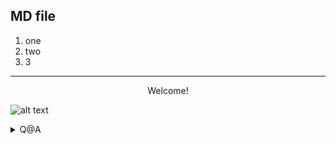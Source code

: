 ## MD file 

1. one
1. two
1. 3

----
<center>Welcome!</center>


![alt text](https://github.com/michelzam/lightcode/blob/29d67cdec34c51411670d090e3067ac28a549ce4/main.jpgraw=true)

<details>
    <summary>Q@A</summary>
    <p>Q: How to add an image? <br>
       A: with a permalink  </p>
    </details>
      
    

